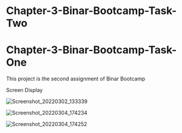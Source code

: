 # Chapter-3-Binar-Bootcamp-Task-Two
# Chapter-3-Binar-Bootcamp-Task-One
This project is the second assignment of Binar Bootcamp

Screen Display

![Screenshot_20220302_133339](https://user-images.githubusercontent.com/62690663/156353991-03d46d03-9ccd-4ff8-9f12-529dbab05a3d.png)

![Screenshot_20220304_174234](https://user-images.githubusercontent.com/62690663/156749062-8c7464e3-fe62-4c71-a4cf-145da8d33cfa.png)

![Screenshot_20220304_174252](https://user-images.githubusercontent.com/62690663/156749073-442d9e16-bdb4-421f-bf9c-505a43f328bd.png)
